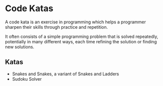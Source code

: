 # Code Katas
A code kata is an exercise in programming which helps a programmer sharpen their skills through practice and repetition.

It often consists of a simple programming problem that is solved repeatedly, potentially in many different ways, each time refining the solution or finding new solutions.

## Katas
- Snakes and Snakes, a variant of Snakes and Ladders
- Sudoku Solver
